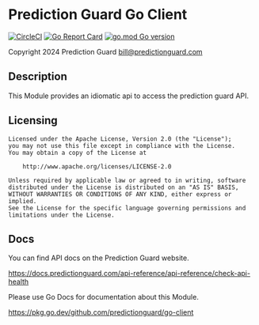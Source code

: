 # Prediction Guard Go Client

[![CircleCI](https://dl.circleci.com/status-badge/img/circleci/Cy6tWW4wpE69Ftb8vdTAN9/E2TBj5h2YvKmwX36hcykvy/tree/main.svg?style=svg)](https://dl.circleci.com/status-badge/redirect/circleci/Cy6tWW4wpE69Ftb8vdTAN9/E2TBj5h2YvKmwX36hcykvy/tree/main)
[![Go Report Card](https://goreportcard.com/badge/github.com/predictionguard/go-client)](https://goreportcard.com/report/github.com/predictionguard/go-client)
[![go.mod Go version](https://img.shields.io/github/go-mod/go-version/predictionguard/go-client)](https://github.com/predictionguard/go-client)

Copyright 2024 Prediction Guard
bill@predictionguard.com

## Description

This Module provides an idiomatic api to access the prediction guard API.

## Licensing

```
Licensed under the Apache License, Version 2.0 (the "License");
you may not use this file except in compliance with the License.
You may obtain a copy of the License at

    http://www.apache.org/licenses/LICENSE-2.0

Unless required by applicable law or agreed to in writing, software
distributed under the License is distributed on an "AS IS" BASIS,
WITHOUT WARRANTIES OR CONDITIONS OF ANY KIND, either express or implied.
See the License for the specific language governing permissions and
limitations under the License.
```

## Docs

You can find API docs on the Prediction Guard website.

https://docs.predictionguard.com/api-reference/api-reference/check-api-health

Please use Go Docs for documentation about this Module.

https://pkg.go.dev/github.com/predictionguard/go-client
